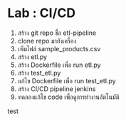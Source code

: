 # Lab : CI/CD

1. สร้าง git repo ชื่อ etl-pipeline
2. clone repo มายังเครื่อง
3. เพิ่มไฟล์ sample_products.csv
4. สร้าง etl.py
5. สร้าง Dockerfile เพื่อ run etl.py
7. สร้าง test_etl.py
8. แก้ไข Dockerfile เพื่อ run test_etl.py
9. สร้าง CI/CD pipeline jenkins
10. ทดลองแก้ไข code เพื่อดูการทำงานอัตโนมัติ


test